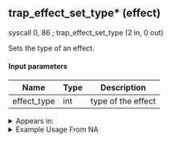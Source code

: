 ## trap_effect_set_type* (effect)

syscall 0, 86 ; trap_effect_set_type (2 in, 0 out)

Sets the type of an effect.

#### Input parameters
| Name | Type | Description
|------|------|------------
| effect_type   | int   | type of the effect




<details>
	<summary>Appears in:</summary>

</details>

<details>
	<summary>Example Usage From NA</summary>

</details>

